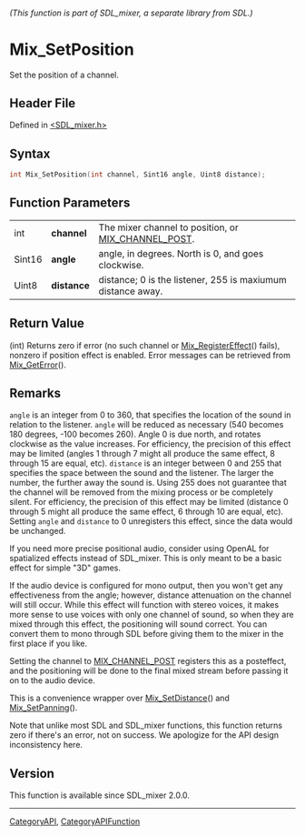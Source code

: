 ###### (This function is part of SDL_mixer, a separate library from SDL.)
# Mix_SetPosition

Set the position of a channel.

## Header File

Defined in [<SDL_mixer.h>](https://github.com/libsdl-org/SDL_mixer/blob/SDL2/include/SDL_mixer.h)

## Syntax

```c
int Mix_SetPosition(int channel, Sint16 angle, Uint8 distance);
```

## Function Parameters

|        |              |                                                                         |
| ------ | ------------ | ----------------------------------------------------------------------- |
| int    | **channel**  | The mixer channel to position, or [MIX_CHANNEL_POST](MIX_CHANNEL_POST). |
| Sint16 | **angle**    | angle, in degrees. North is 0, and goes clockwise.                      |
| Uint8  | **distance** | distance; 0 is the listener, 255 is maxiumum distance away.             |

## Return Value

(int) Returns zero if error (no such channel or
[Mix_RegisterEffect](Mix_RegisterEffect)() fails), nonzero if position
effect is enabled. Error messages can be retrieved from
[Mix_GetError](Mix_GetError)().

## Remarks

`angle` is an integer from 0 to 360, that specifies the location of the
sound in relation to the listener. `angle` will be reduced as necessary
(540 becomes 180 degrees, -100 becomes 260). Angle 0 is due north, and
rotates clockwise as the value increases. For efficiency, the precision of
this effect may be limited (angles 1 through 7 might all produce the same
effect, 8 through 15 are equal, etc). `distance` is an integer between 0
and 255 that specifies the space between the sound and the listener. The
larger the number, the further away the sound is. Using 255 does not
guarantee that the channel will be removed from the mixing process or be
completely silent. For efficiency, the precision of this effect may be
limited (distance 0 through 5 might all produce the same effect, 6 through
10 are equal, etc). Setting `angle` and `distance` to 0 unregisters this
effect, since the data would be unchanged.

If you need more precise positional audio, consider using OpenAL for
spatialized effects instead of SDL_mixer. This is only meant to be a basic
effect for simple "3D" games.

If the audio device is configured for mono output, then you won't get any
effectiveness from the angle; however, distance attenuation on the channel
will still occur. While this effect will function with stereo voices, it
makes more sense to use voices with only one channel of sound, so when they
are mixed through this effect, the positioning will sound correct. You can
convert them to mono through SDL before giving them to the mixer in the
first place if you like.

Setting the channel to [MIX_CHANNEL_POST](MIX_CHANNEL_POST) registers this
as a posteffect, and the positioning will be done to the final mixed stream
before passing it on to the audio device.

This is a convenience wrapper over [Mix_SetDistance](Mix_SetDistance)() and
[Mix_SetPanning](Mix_SetPanning)().

Note that unlike most SDL and SDL_mixer functions, this function returns
zero if there's an error, not on success. We apologize for the API design
inconsistency here.

## Version

This function is available since SDL_mixer 2.0.0.

----
[CategoryAPI](CategoryAPI), [CategoryAPIFunction](CategoryAPIFunction)

